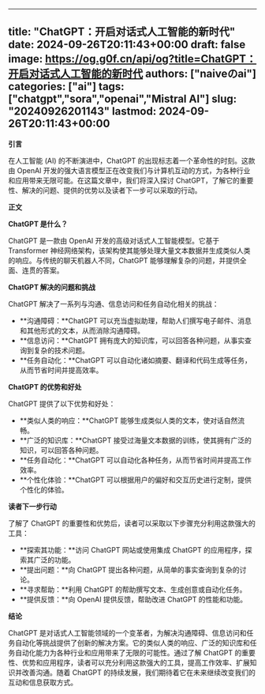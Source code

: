 
---
title: "ChatGPT：开启对话式人工智能的新时代"
date: 2024-09-26T20:11:43+00:00
draft: false
image: https://og.g0f.cn/api/og?title=ChatGPT：开启对话式人工智能的新时代
authors: ["naiveのai"]
categories: ["ai"]
tags: ["chatgpt","sora","openai","Mistral AI"]
slug: "20240926201143"
lastmod: 2024-09-26T20:11:43+00:00
---
**引言**

在人工智能 (AI) 的不断演进中，ChatGPT 的出现标志着一个革命性的时刻。这款由 OpenAI 开发的强大语言模型正在改变我们与计算机互动的方式，为各种行业和应用带来无限可能。在这篇文章中，我们将深入探讨 ChatGPT，了解它的重要性、解决的问题、提供的优势以及读者下一步可以采取的行动。

**正文**

**ChatGPT 是什么？**

ChatGPT 是一款由 OpenAI 开发的高级对话式人工智能模型。它基于 Transformer 神经网络架构，该架构使其能够处理大量文本数据并生成类似人类的响应。与传统的聊天机器人不同，ChatGPT 能够理解复杂的问题，并提供全面、连贯的答案。

**ChatGPT 解决的问题和挑战**

ChatGPT 解决了一系列与沟通、信息访问和任务自动化相关的挑战：

* **沟通障碍：**ChatGPT 可以充当虚拟助理，帮助人们撰写电子邮件、消息和其他形式的文本，从而消除沟通障碍。
* **信息访问：**ChatGPT 拥有庞大的知识库，可以回答各种问题，从事实查询到复杂的技术问题。
* **任务自动化：**ChatGPT 可以自动化诸如摘要、翻译和代码生成等任务，从而节省时间并提高效率。

**ChatGPT 的优势和好处**

ChatGPT 提供了以下优势和好处：

* **类似人类的响应：**ChatGPT 能够生成类似人类的文本，使对话自然流畅。
* **广泛的知识库：**ChatGPT 接受过海量文本数据的训练，使其拥有广泛的知识，可以回答各种问题。
* **任务自动化：**ChatGPT 可以自动化各种任务，从而节省时间并提高工作效率。
* **个性化体验：**ChatGPT 可以根据用户的偏好和交互历史进行定制，提供个性化的体验。

**读者下一步行动**

了解了 ChatGPT 的重要性和优势后，读者可以采取以下步骤充分利用这款强大的工具：

* **探索其功能：**访问 ChatGPT 网站或使用集成 ChatGPT 的应用程序，探索其广泛的功能。
* **提出问题：**向 ChatGPT 提出各种问题，从简单的事实查询到复杂的讨论。
* **寻求帮助：**利用 ChatGPT 的帮助撰写文本、生成创意或自动化任务。
* **提供反馈：**向 OpenAI 提供反馈，帮助改进 ChatGPT 的性能和功能。

**结论**

ChatGPT 是对话式人工智能领域的一个变革者，为解决沟通障碍、信息访问和任务自动化等挑战提供了创新的解决方案。它的类似人类的响应、广泛的知识库和任务自动化能力为各种行业和应用带来了无限的可能性。通过了解 ChatGPT 的重要性、优势和应用程序，读者可以充分利用这款强大的工具，提高工作效率、扩展知识并改善沟通。随着 ChatGPT 的持续发展，我们期待着它在未来继续改变我们的互动和信息获取方式。